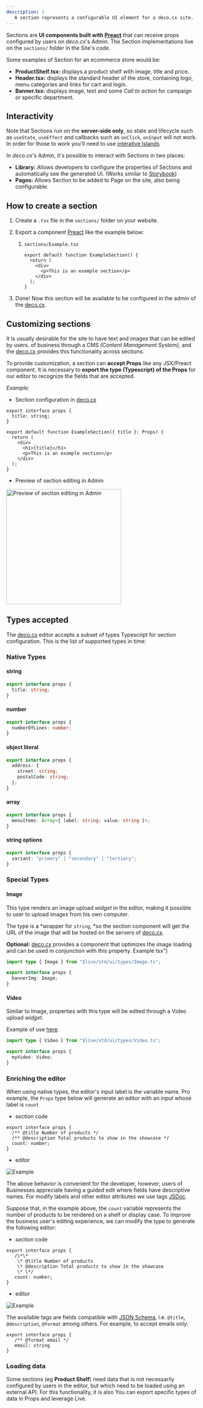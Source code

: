 ```yaml
---
description: |
   A section represents a configurable UI element for a deco.cx site.
---
```


Sections are **UI components built with
[Preact](https://preactjs.com/)** that can receive props configured by users on _deco.cx_'s Admin. The Section implementations live on the `sections/` folder in the Site's code.

Some examples of Section for an ecommerce store would be:

- **ProductShelf.tsx:** displays a product shelf with image, title and price.
- **Header.tsx:** displays the standard header of the store, containing logo, menu
  categories and links for cart and login.
- **Banner.tsx:** displays image, text and some _Call to action_ for campaign or
  specific department.

## Interactivity

Note that Sections run on the **server-side only**, so state and lifecycle such as
`useState`, `useEffect` and callbacks such as `onClick`, `onInput` will not
work. In order for those to work you'll need to use [interative Islands](https://fresh.deno.dev/docs/concepts/islands)


In _deco.cx_'s Admin, it's possible to interact with Sections in two places:

- **Library:** Allows developers to configure the properties of Sections and
  automatically see the generated UI. (Works similar to [Storybook](https://storybook.js.org/))
- **Pages:** Allows Section to be added to Page on the site, also being configurable.

<!-- TODO: Move this to recipe -->

## How to create a section

1. Create a `.tsx` file in the `sections/` folder on your website.

2. Export a component [Preact](https://preactjs.com/)
   like the example below:

   1. `sections/Example.tsx`

      ```tsx
      export default function ExampleSection() {
        return (
          <div>
            <p>This is an example section</p>
          </div>
        );
      }
      ```

3. Done! Now this section will be available to be configured in the admin of the
   [deco.cx](deco.cx "deco.cx").

## Customizing sections

It is usually desirable for the site to have text and images that can be edited
by users. of business through a CMS _(Content Management System),_ and the
[deco.cx](deco.cx "deco.cx") provides this functionality across sections.

To provide customization, a section can **accept Props** like any JSX/Preact
component. It is necessary to **export the type (Typescript) of the Props** for
our editor to recognize the fields that are accepted.

_Example:_

- Section configuration in [deco.cx](deco.cx "deco.cx")

```tsx
export interface props {
  title: string;
}

export default function ExampleSection({ title }: Props) {
  return (
    <div>
      <h1>{title}</h1>
      <p>This is an example section</p>
    </div>
  );
}
```

- Preview of section editing in Admin

<img width="303" alt="Preview of section editing in Admin" src="https://user-images.githubusercontent.com/18706156/219485206-732b566b-0f8f-43ce-a512-fa8252e99642.png">

## Types accepted

The [deco.cx](deco.cx "deco.cx") editor accepts a subset of types Typescript for
section configuration. This is the list of supported types in time:

### Native Types

#### string

```ts
export interface props {
  title: string;
}
```

#### number

```ts
export interface props {
  numberOfLines: number;
}
```

#### object literal

```ts
export interface props {
  address: {
    street: string;
    postalCode: string;
  };
}
```

#### array

```ts
export interface props {
  menuItems: Array<{ label: string; value: string }>;
}
```

#### string options

```ts
export interface props {
  variant: "primary" | "secondary" | "tertiary";
}
```

### Special Types

#### Image

This type renders an image upload _widget_ in the editor, making it possible to
user to upload images from his own computer.

The type is a *wrapper for `string`, *so the section component will get the URL
of the image that will be hosted on the servers of [deco.cx](deco.cx "deco.cx").

**Optional:** [deco.cx](http://deco.cx) provides a component that optimizes the
image loading and can be used in conjunction with this property. Example tsx")

```ts
import type { Image } from "$live/std/ui/types/Image.ts";

export interface props {
  bannerImg: Image;
}
```

#### Video

Similar to Image, properties with this type will be edited through a Video
upload _widget_.

Example of use
[here](https://github.com/deco-sites/fashion/blob/e15a0320fe9e0b7503eb4723f7c230b23886c2b5/sections/VideoCarousel.tsx#L3 "https://github.com/deco-sites/fashion/blob/e15a0320fe9e0b7503eb4230b2csection/ VideoCarousel.tsx#L3").

```ts
import type { Video } from "$live/std/ui/types/Video.ts";

export interface props {
  myVideo: Video;
}
```

### Enriching the editor

When using native types, the editor's input label is the variable name. Pro
example, the `Props` type below will generate an editor with an input whose
label is `count`

- _section_ code

```tsx
export interface props {
  /** @title Number of products */
  /** @description Total products to show in the showcase */
  count: number;
}
```

- editor

![Example](https://deco.fibery.io/api/files/73302d29-bdee-471c-ab2d-75f78ddedb58?is-public=1#align=%3Aalignment%2Fblock-center&width=348&height=102)

The above behavior is convenient for the developer, however, users of Businesses
appreciate having a guided edit where fields have descriptive names. For modify
labels and other editor attributes we use tags
[JSDoc](https://jsdoc.app/ "https://jsdoc.app/").

Suppose that, in the example above, the `count` variable represents the number
of products to be rendered on a shelf or display case. To improve the business
user's editing experience, we can modify the type to generate the following
editor:

- _section_ code

```tsx
export interface props {
   /\*\*
    \* @title Number of products
    \* @description Total products to show in the showcase
    \* \*/
   count: number;
}
```

- editor

![Example](https://deco.fibery.io/api/files/62cc889a-9460-4899-8d35-44f6a6608400?is-public=1#align=%3Aalignment%2Fblock-center&width=350&height=135)

The available tags are fields compatible with
[JSON Schema](https://json-schema.org/ "https://json-schema.org/"), i.e.
`@title`, `@description`, `@format` among others. For example, to accept emails
only:

```
export interface props {
   /** @format email */
   email: string
}
```

### Loading data

Some sections (eg **Product Shelf**) need data that is not necessarily
configured by users in the editor, but which need to be loaded using an external
API. For this functionality, it is also You can export specific types of data in
Props and leverage Live.

<!-- Read [[Documentation deco/Guides: Loading data into Live]] for more details on how to use this functionality. -->
